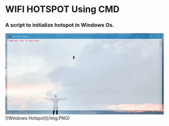 # WIFI HOTSPOT Using CMD
<h3>A script to initialize hotspot in Windows Os. </h3>

<img src="img.PNG" alt="">
![Windows Hotspot](/img.PNG)
